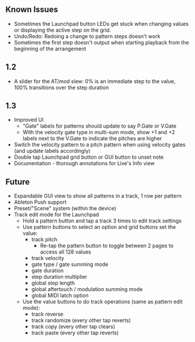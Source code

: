 ## Known Issues
- Sometimes the Launchpad button LEDs get stuck when changing values or displaying the active step on the grid.
- Undo/Redo: Redoing a change to pattern steps doesn't work
- Sometimes the first step doesn't output when starting playback from the beginning of the arrangement

## 1.2
- A slider for the AT/mod slew: 0% is an immediate step to the value, 100% transitions over the step duration

## 1.3
- Improved UI
  - "Gate" labels for patterns should update to say P.Gate or V.Gate
  - With the velocity gate type in multi-sum mode, show +1 and +2 labels next to the V.Gate to indicate the pitches are higher
- Switch the velocity pattern to a pitch pattern when using velocity gates (and update labels accordingly)
- Double tap Launchpad grid button or GUI button to unset note
- Documentation - thorough annotations for Live's Info view

## Future
- Expandable GUI view to show all patterns in a track, 1 row per pattern
- Ableton Push support
- Preset/"Scene" system (within the device)
- Track edit mode for the Launchpad
  - Hold a pattern button and tap a track 3 times to edit track settings
  - Use pattern buttons to select an option and grid buttons set the value:
    - track pitch
      - Re-tap the pattern button to toggle between 2 pages to access all 128 values
    - track velocity
    - gate type / gate summing mode
    - gate duration
    - step duration multiplier
    - global step length
    - global aftertouch / modulation summing mode
    - global MIDI latch option
  - Use the value buttons to do track operations (same as pattern edit mode):
    - track reverse
    - track randomize (every other tap reverts)
    - track copy (every other tap clears)
    - track paste  (every other tap reverts)
